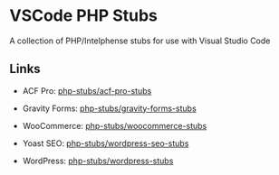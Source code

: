 # VSCode PHP Stubs

A collection of PHP/Intelphense stubs for use with Visual Studio Code

## Links

* ACF Pro: [php-stubs/acf-pro-stubs](https://github.com/php-stubs/acf-pro-stubs)

* Gravity Forms: [php-stubs/gravity-forms-stubs](https://github.com/php-stubs/gravity-forms-stubs)

* WooCommerce: [php-stubs/woocommerce-stubs](https://github.com/php-stubs/woocommerce-stubs)

* Yoast SEO: [php-stubs/wordpress-seo-stubs](https://github.com/php-stubs/wordpress-seo-stubs)

* WordPress: [php-stubs/wordpress-stubs](https://github.com/php-stubs/wordpress-stubs)
